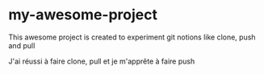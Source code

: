 # my-awesome-project

This awesome project is created to experiment git notions like clone, push and pull

J'ai réussi à faire clone, pull et je m'apprête à faire push 